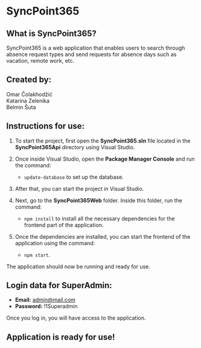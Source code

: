 # SyncPoint365

## What is SyncPoint365?

SyncPoint365 is a web application that enables users to search through absence request types and send requests for absence days such as vacation, remote work, etc.

## Created by:
Omar Čolakhodžić  
Katarina Zelenika  
Belmin Šuta

## Instructions for use:

1. To start the project, first open the **SyncPoint365.sln** file located in the **SyncPoint365Api** directory using Visual Studio.

2. Once inside Visual Studio, open the **Package Manager Console** and run the command:
   - `update-database` to set up the database.

3. After that, you can start the project in Visual Studio.

4. Next, go to the **SyncPoint365Web** folder. Inside this folder, run the command:
   - `npm install` to install all the necessary dependencies for the frontend part of the application.

5. Once the dependencies are installed, you can start the frontend of the application using the command:
   - `npm start`.

The application should now be running and ready for use.

## Login data for SuperAdmin:

- **Email:** admin@mail.com
- **Password:** !1Superadmin

Once you log in, you will have access to the application.

## Application is ready for use!
